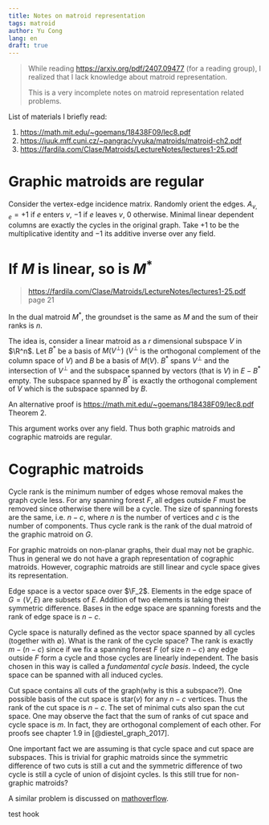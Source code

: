 ```yaml
---
title: Notes on matroid representation
tags: matroid
author: Yu Cong
lang: en
draft: true
---
```


> While reading <https://arxiv.org/pdf/2407.09477> (for a reading group), I realized that I lack knowledge about matroid representation.
> 
> This is a very incomplete notes on matroid representation related problems.

List of materials I briefly read:

1. <https://math.mit.edu/~goemans/18438F09/lec8.pdf>
2. <https://iuuk.mff.cuni.cz/~pangrac/vyuka/matroids/matroid-ch2.pdf>
3. <https://fardila.com/Clase/Matroids/LectureNotes/lectures1-25.pdf>

# Graphic matroids are regular

Consider the vertex-edge incidence matrix. Randomly orient the edges. $A_{v,e}=+1$ if $e$ enters $v$, $-1$ if $e$ leaves $v$, $0$ otherwise. Minimal linear dependent columns are exactly the cycles in the original graph. Take $+1$ to be the multiplicative identity and $-1$ its additive inverse over any field.

# If $M$ is linear, so is $M^*$

> <https://fardila.com/Clase/Matroids/LectureNotes/lectures1-25.pdf> page 21

In the dual matroid $M^*$, the groundset is the same as $M$ and the sum of their ranks is $n$.

The idea is, consider a linear matroid as a $r$ dimensional subspace $V$ in $\R^n$. Let $B^*$ be a basis of $M(V^\bot)$ ($V^\bot$ is the orthogonal complement of the column space of $V$) and $B$ be a basis of $M(V)$.
$B^*$ spans $V^\bot$ and the intersection of $V^\bot$ and the subspace spanned by vectors (that is $V$) in $E-B^*$ empty. The subspace spanned by $B^*$ is exactly the orthogonal complement of $V$ which is the subspace spanned by $B$.

An alternative proof is <https://math.mit.edu/~goemans/18438F09/lec8.pdf> Theorem 2.

This argument works over any field.
Thus both graphic matroids and cographic matroids are regular.

# Cographic matroids

Cycle rank is the minimum number of edges whose removal makes the graph cycle less.
For any spanning forest $F$, all edges outside $F$ must be removed since otherwise there will be a cycle.
The size of spanning forests are the same, i.e. $n-c$, where $n$ is the number of vertices and $c$ is the number of components. Thus cycle rank is the rank of the dual matroid of the graphic matroid on $G$. 

For graphic matroids on non-planar graphs, their dual may not be graphic. Thus in general we do not have a graph representation of cographic matroids. However, cographic matroids are still linear and cycle space gives its representation.

Edge space is a vector space over $\F_2$. Elements in the edge space of $G=(V,E)$ are subsets of $E$. Addition of two elements is taking their symmetric difference. Bases in the edge space are spanning forests and the rank of edge space is $n-c$.

Cycle space is naturally defined as the vector space spanned by all cycles (together with $\emptyset$). What is the rank of the cycle space? The rank is exactly $m-(n-c)$ since if we fix a spanning forest $F$ (of size $n-c$) any edge outside $F$ form a cycle and those cycles are linearly independent. The basis chosen in this way is called a *fundamental cycle basis*. Indeed, the cycle space can be spanned with all induced cycles.

Cut space contains all cuts of the graph(why is this a subspace?). One possible basis of the cut space is $\text{star}(v)$ for any $n-c$ vertices. Thus the rank of the cut space is $n-c$. The set of minimal cuts also span the cut space. One may observe the fact that the sum of ranks of cut space and cycle space is $m$. In fact, they are orthogonal complement of each other. For proofs see chapter 1.9 in [@diestel_graph_2017].

One important fact we are assuming is that cycle space and cut space are subspaces. This is trivial for graphic matroids since the symmetric difference of two cuts is still a cut and the symmetric difference of two cycle is still a cycle of union of disjoint cycles. Is this still true for non-graphic matroids?

A similar problem is discussed on [mathoverflow](https://mathoverflow.net/questions/241766/base-decomposition-of-matroids).

test hook
